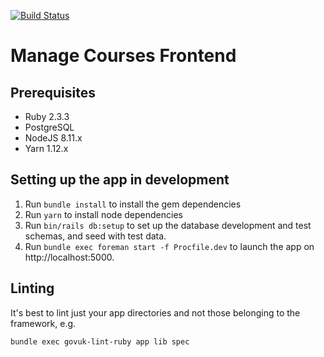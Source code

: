[![Build Status](https://travis-ci.org/DFE-Digital/manage-courses-frontend.svg?branch=master)](https://travis-ci.org/DFE-Digital/manage-courses-frontend)

# Manage Courses Frontend

## Prerequisites

- Ruby 2.3.3
- PostgreSQL
- NodeJS 8.11.x
- Yarn 1.12.x

## Setting up the app in development

1. Run `bundle install` to install the gem dependencies
2. Run `yarn` to install node dependencies
3. Run `bin/rails db:setup` to set up the database development and test schemas, and seed with test data.
4. Run `bundle exec foreman start -f Procfile.dev` to launch the app on http://localhost:5000.

## Linting

It's best to lint just your app directories and not those belonging to the framework, e.g.

```bash
bundle exec govuk-lint-ruby app lib spec
```
